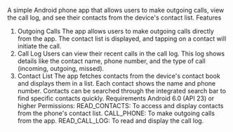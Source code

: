 A simple Android phone app that allows users to make outgoing calls, view the call log, and see their contacts from the device's contact list.
Features
1. Outgoing Calls
The app allows users to make outgoing calls directly from the app. The contact list is displayed, and tapping on a contact will initiate the call.
2. Call Log
Users can view their recent calls in the call log. This log shows details like the contact name, phone number, and the type of call (incoming, outgoing, missed).
3. Contact List
The app fetches contacts from the device's contact book and displays them in a list. Each contact shows the name and phone number.
Contacts can be searched through the integrated search bar to find specific contacts quickly.
Requirements
Android 6.0 (API 23) or higher
Permissions:
READ_CONTACTS: To access and display contacts from the phone's contact list.
CALL_PHONE: To make outgoing calls from the app.
READ_CALL_LOG: To read and display the call log.
